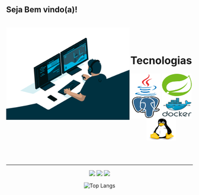 ## Seja Bem vindo(a)!


<div  align="center"> 
  <div style="display: inline_block"><br>
    <img align="left" height="250" alt="coding-time" src="code.gif">
    <br>
    <br>
    <h1 align="center">Tecnologias</h1>
    <img align="center" height="60" width="80" alt="java-icon"  src="https://github.com/devicons/devicon/blob/master/icons/java/java-original.svg">
    <img align="center" height="60" width="80" alt="springboot-icon" src="https://github.com/devicons/devicon/blob/master/icons/spring/spring-original.svg">
    <img align="center" height="60" width="80" alt="postgresql-icon" src="https://github.com/devicons/devicon/blob/master/icons/postgresql/postgresql-original.svg">
    <img align="center" height="60" width="80" alt="docker-icon" src="https://github.com/devicons/devicon/blob/master/icons/docker/docker-original-wordmark.svg">
    <img align="center" height="60" width="80" alt="linux-icon" src="https://github.com/devicons/devicon/blob/master/icons/linux/linux-original.svg">
   </div>
    <br>
    <br>
    <br>
    <hr>

  
<div> 
  <a href="https://www.instagram.com/rukattsu/" target="_blank"><img src="https://img.shields.io/badge/-Instagram-%23E4405F?style=for-the-badge&logo=instagram&logoColor=white" target="_blank"></a>
  <a href = "mailto:lucaskurumiim@gmail.com"><img src="https://img.shields.io/badge/-Gmail-%23333?style=for-the-badge&logo=gmail&logoColor=red" target="_blank"></a>
  <a href="https://www.linkedin.com/in/lucas-fagundes-souza-115b96243/" target="_blank"><img src="https://img.shields.io/badge/-LinkedIn-%230077B5?style=for-the-badge&logo=linkedin&logoColor=white" target="_blank"></a> 
 
![Top Langs](https://github-readme-stats-git-masterrstaa-rickstaa.vercel.app/api/top-langs/?username=kurumiim&layout=compact&bg_color=000&border_color=30A3DC&title_color=E94D5F&text_color=FFF)
 
</div>
